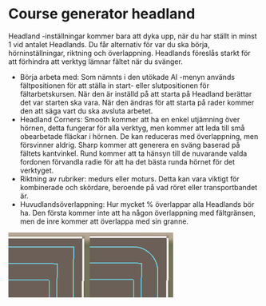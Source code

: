 # Course generator headland


Headland -inställningar kommer bara att dyka upp, när du har ställt in minst 1 vid antalet Headlands.
Du får alternativ för var du ska börja, hörninställningar, riktning och överlappning.
Headlands föreslås starkt för att förhindra att verktyg lämnar fältet när du svänger.



- Börja arbeta med: Som nämnts i den utökade AI -menyn används fältpositionen för att ställa in start- eller slutpositionen för fältarbetskursen.
När den är inställd på att starta på Headland berättar det var starten ska vara. När den ändras för att starta på rader kommer den att säga vart du ska avsluta arbetet.
- Headland Corners: Smooth kommer att ha en enkel utjämning över hörnen, detta fungerar för alla verktyg, men kommer att leda till små obearbetade fläckar i hörnen.
De kan reduceras med överlappning, men försvinner aldrig. Sharp kommer att generera en sväng baserad på fältets kantvinkel.
Rund kommer att ta hänsyn till de nuvarande valda fordonen förvandla radie för att ha det bästa runda hörnet för det verktyget.
- Riktning av rubriker: medurs eller moturs. Detta kan vara viktigt för kombinerade och skördare, beroende på vad röret eller transportbandet är.
- Huvudlandsöverlappning: Hur mycket % överlappar alla Headlands bör ha. Den första kommer inte att ha någon överlappning med fältgränsen, men de inre kommer att överlappa med sin granne.


![Image](../assets/images/sharproundcorner_0_0_330_130.png)

